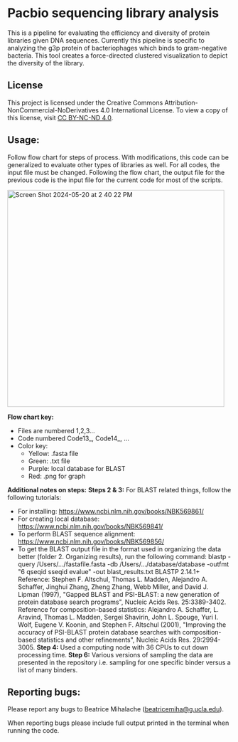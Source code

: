 # Pacbio sequencing library analysis
This is a pipeline for evaluating the efficiency and diversity of protein libraries given DNA sequences. Currently this pipeline is specific to analyzing the g3p protein of bacteriophages which binds to gram-negative bacteria. This tool creates a force-directed clustered visualization to depict the diversity of the library. 

## License
This project is licensed under the Creative Commons Attribution-NonCommercial-NoDerivatives 4.0 International License. To view a copy of this license, visit [CC BY-NC-ND 4.0](https://creativecommons.org/licenses/by-nc-nd/4.0/legalcode).


## Usage:
Follow flow chart for steps of process. With modifications, this code can be generalized to evaluate other types of libraries as well. For all codes, the input file must be changed. Following the flow chart, the output file for the previous code is the input file for the current code for most of the scripts. 

<img width="488" alt="Screen Shot 2024-05-20 at 2 40 22 PM" src="https://github.com/ichen-lab-ucsb/Pacbio-sequencing-library-analysis/assets/52757011/dc0f31eb-99fb-4301-956e-439fc6718c60">

**Flow chart key:**
* Files are numbered 1,2,3…
* Code numbered Code13_, Code14_, …
* Color key:
    * Yellow: .fasta file
    * Green: .txt file
    * Purple: local database for BLAST
    * Red: .png for graph

**Additional notes on steps:**
**Steps 2 & 3:** For BLAST related things, follow the following tutorials:
* For installing: https://www.ncbi.nlm.nih.gov/books/NBK569861/
* For creating local database: https://www.ncbi.nlm.nih.gov/books/NBK569841/
* To perform BLAST sequence alignment: https://www.ncbi.nlm.nih.gov/books/NBK569856/
* To get the BLAST output file in the format used in organizing the data better (folder 2. Organizing results), run the following command:
   blastp -query /Users/…/fastafile.fasta -db /Users/…/database/database -outfmt "6 qseqid sseqid evalue" -out blast_results.txt
BLASTP 2.14.1+ Reference: Stephen F. Altschul, Thomas L. Madden, Alejandro A.
Schaffer, Jinghui Zhang, Zheng Zhang, Webb Miller, and David J.
Lipman (1997), "Gapped BLAST and PSI-BLAST: a new generation of
protein database search programs", Nucleic Acids Res. 25:3389-3402.
Reference for composition-based statistics: Alejandro A. Schaffer,
L. Aravind, Thomas L. Madden, Sergei Shavirin, John L. Spouge, Yuri
I. Wolf, Eugene V. Koonin, and Stephen F. Altschul (2001),
"Improving the accuracy of PSI-BLAST protein database searches with
composition-based statistics and other refinements", Nucleic Acids
Res. 29:2994-3005.
**Step 4:** Used a computing node with 36 CPUs to cut down processing time. 
**Step 6:** Various versions of sampling the data are presented in the repository i.e. sampling for one specific binder versus a list of many binders.



## Reporting bugs:
Please report any bugs to Beatrice Mihalache (beatricemiha@g.ucla.edu).

When reporting bugs please include full output printed in the terminal when running the code.

